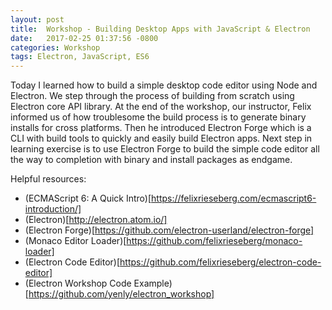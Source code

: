 ```yaml
---
layout: post
title:  Workshop - Building Desktop Apps with JavaScript & Electron
date:   2017-02-25 01:37:56 -0800
categories: Workshop
tags: Electron, JavaScript, ES6
---
```


Today I learned how to build a simple desktop code editor using Node and Electron. We step through the process of building from scratch using Electron core API library. At the end of the workshop, our instructor, Felix informed us of how troublesome the build process is to generate binary installs for cross platforms. Then he introduced Electron Forge which is a CLI with build tools to quickly and easily build Electron apps. Next step in learning exercise is to use Electron Forge to build the simple code editor all the way to completion with binary and install packages as endgame.


Helpful resources:
* (ECMAScript 6: A Quick Intro)[https://felixrieseberg.com/ecmascript6-introduction/]
* (Electron)[http://electron.atom.io/]
* (Electron Forge)[https://github.com/electron-userland/electron-forge]
* (Monaco Editor Loader)[https://github.com/felixrieseberg/monaco-loader]
* (Electron Code Editor)[https://github.com/felixrieseberg/electron-code-editor]
* (Electron Workshop Code Example)[https://github.com/yenly/electron_workshop]
